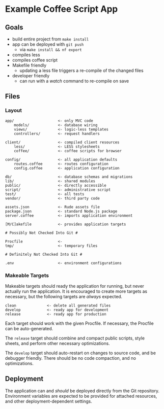 # Example Coffee Script App

## Goals

- build entire project from `make install`
- app can be deployed with `git push`
    - via `make install && nf export`
- compiles less
- compiles coffee script
- Makefile friendly
    - updating a less file triggers a re-compile of the changed files
- developer friendly
    - can run with a _watch_ command to re-compile on save

## Files

### Layout

    app/                    <- only MVC code
        models/             <- database wiring
        views/              <- logic-less templates
        controllers/        <- request handlers
    
    client/                 <- compiled client resources
        less/               <- LESS stylesheets
        coffee/             <- coffee scripts for browser
    
    config/                 <- all application defaults
        routes.coffee       <- routes configuration
        config.coffee       <- application configuration
    
    db/                     <- database schemas and migrations
    lib/                    <- shared modules
    public/                 <- directly accessible
    script/                 <- administrative script
    test/                   <- all tests
    vendor/                 <- third party code
    
    assets.json             <- Rude assets file
    package.json            <- standard Node.js package
    server.coffee           <- imports application environment
    
    [M/C]akefile            <- provides application targets
    
    # Possibly Not Checked Into Git #
    
    Procfile                <- 
    tmp/                    <- temporary files

    # Definitely Not Checked Into Git #
    
    .env                    <- environment configurations

### Makeable Targets

Makeable targets should ready the application for running,
but never actually run the application.
It is encouraged to create more targets as necessary,
but the following targets are _always_ expected.

    clean              <- delete all generated files
    develop            <- ready app for development
    release            <- ready app for production

Each target should work with the given Procfile.
If necessary, the Procfile can be auto-generated.

The `release` target should combine and compact public scripts,
style sheets, and perform other necessary optimizations.

The `develop` target should auto-restart on changes to source code,
and be debugger friendly.
There should be no code compaction, and no optimizations.

## Deployment

The application can and _should_ be deployed directly from the Git repository.
Environment variables are expected to be provided for attached resources,
and other deployment-dependent settings.

